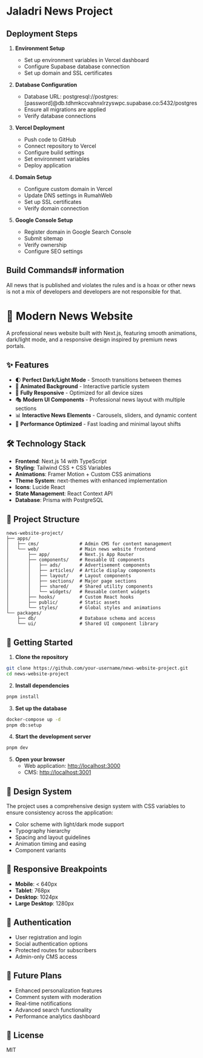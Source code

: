 # Jaladri News Project

## Deployment Steps

1. **Environment Setup**
   - Set up environment variables in Vercel dashboard
   - Configure Supabase database connection
   - Set up domain and SSL certificates

2. **Database Configuration**
   - Database URL: postgresql://postgres:[password]@db.tdhmkccvahnxlrzyswpc.supabase.co:5432/postgres
   - Ensure all migrations are applied
   - Verify database connections

3. **Vercel Deployment**
   - Push code to GitHub
   - Connect repository to Vercel
   - Configure build settings
   - Set environment variables
   - Deploy application

4. **Domain Setup**
   - Configure custom domain in Vercel
   - Update DNS settings in RumahWeb
   - Set up SSL certificates
   - Verify domain connection

5. **Google Console Setup**
   - Register domain in Google Search Console
   - Submit sitemap
   - Verify ownership
   - Configure SEO settings

## Build Commands# information
All news that is published and violates the rules and is a hoax or other news is not a mix of developers and developers are not responsible for that.

# 📰 Modern News Website

A professional news website built with Next.js, featuring smooth animations, dark/light mode, and a responsive design inspired by premium news portals.

## ✨ Features

- 🌓 **Perfect Dark/Light Mode** - Smooth transitions between themes
- 🔄 **Animated Background** - Interactive particle system
- 📱 **Fully Responsive** - Optimized for all device sizes
- 🎭 **Modern UI Components** - Professional news layout with multiple sections
- 📊 **Interactive News Elements** - Carousels, sliders, and dynamic content
- 🚀 **Performance Optimized** - Fast loading and minimal layout shifts

## 🛠️ Technology Stack

- **Frontend**: Next.js 14 with TypeScript
- **Styling**: Tailwind CSS + CSS Variables
- **Animations**: Framer Motion + Custom CSS animations
- **Theme System**: next-themes with enhanced implementation
- **Icons**: Lucide React
- **State Management**: React Context API
- **Database**: Prisma with PostgreSQL

## 📂 Project Structure

```
news-website-project/
├── apps/
│   ├── cms/               # Admin CMS for content management
│   └── web/               # Main news website frontend
│       ├── app/           # Next.js App Router
│       ├── components/    # Reusable UI components
│       │   ├── ads/       # Advertisement components
│       │   ├── articles/  # Article display components
│       │   ├── layout/    # Layout components
│       │   ├── sections/  # Major page sections
│       │   ├── shared/    # Shared utility components
│       │   └── widgets/   # Reusable content widgets
│       ├── hooks/         # Custom React hooks
│       ├── public/        # Static assets
│       └── styles/        # Global styles and animations
└── packages/
    ├── db/                # Database schema and access
    └── ui/                # Shared UI component library
```

## 🚀 Getting Started

1. **Clone the repository**

```bash
git clone https://github.com/your-username/news-website-project.git
cd news-website-project
```

2. **Install dependencies**

```bash
pnpm install
```

3. **Set up the database**

```bash
docker-compose up -d
pnpm db:setup
```

4. **Start the development server**

```bash
pnpm dev
```

5. **Open your browser**
   - Web application: [http://localhost:3000](http://localhost:3000)
   - CMS: [http://localhost:3001](http://localhost:3001)

## 🎨 Design System

The project uses a comprehensive design system with CSS variables to ensure consistency across the application:

- Color scheme with light/dark mode support
- Typography hierarchy
- Spacing and layout guidelines
- Animation timing and easing
- Component variants

## 📱 Responsive Breakpoints

- **Mobile**: < 640px
- **Tablet**: 768px
- **Desktop**: 1024px
- **Large Desktop**: 1280px

## 🔐 Authentication

- User registration and login
- Social authentication options
- Protected routes for subscribers
- Admin-only CMS access

## 🔮 Future Plans

- Enhanced personalization features
- Comment system with moderation
- Real-time notifications
- Advanced search functionality
- Performance analytics dashboard

## 📄 License

MIT
